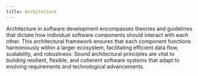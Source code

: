 ```yaml
---
title: Architecture
---
```

Architecture in software development encompasses theories and guidelines that dictate how individual software components should interact with each other. This architectural framework ensures that each component functions harmoniously within a larger ecosystem, facilitating efficient data flow, scalability, and robustness. Sound architectural principles are vital to building resilient, flexible, and coherent software systems that adapt to evolving requirements and technological advancements.